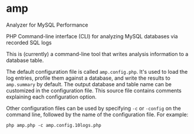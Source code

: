 # amp
Analyzer for MySQL Performance

PHP Command-line interface (CLI) for analyzing MySQL databases via recorded SQL logs

This is (currently) a command-line tool that writes analysis information to a database table.

The default configuration file is called `amp.config.php`. It's used to load the log entries, profile them against a database, and write the results to `amp.summary` by default. The output database and table name can be customized in the configuration file. This source file contains comments explaining each configuration option.

Other configuration files can be used by specifying `-c` or `-config` on the command line, followed by the name of the configuration file. For example:

```php amp.php -c amp.config.10logs.php```
